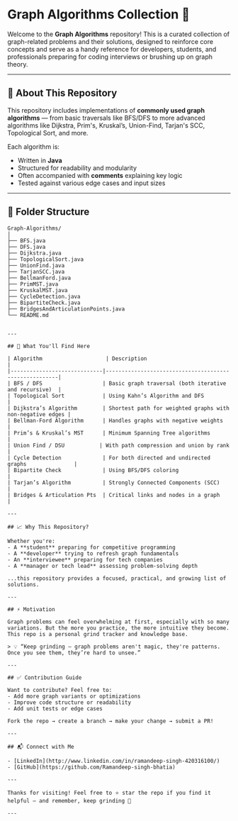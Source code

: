 # Graph Algorithms Collection 🚀

Welcome to the **Graph Algorithms** repository! This is a curated collection of graph-related problems and their solutions, designed to reinforce core concepts and serve as a handy reference for developers, students, and professionals preparing for coding interviews or brushing up on graph theory.

---

## 🧠 About This Repository

This repository includes implementations of **commonly used graph algorithms** — from basic traversals like BFS/DFS to more advanced algorithms like Dijkstra, Prim's, Kruskal’s, Union-Find, Tarjan's SCC, Topological Sort, and more.

Each algorithm is:
- Written in **Java**
- Structured for readability and modularity
- Often accompanied with **comments** explaining key logic
- Tested against various edge cases and input sizes

---

## 📂 Folder Structure

```text
Graph-Algorithms/
│
├── BFS.java
├── DFS.java
├── Dijkstra.java
├── TopologicalSort.java
├── UnionFind.java
├── TarjanSCC.java
├── BellmanFord.java
├── PrimMST.java
├── KruskalMST.java
├── CycleDetection.java
├── BipartiteCheck.java
├── BridgesAndArticulationPoints.java
└── README.md


---

## 📌 What You'll Find Here

| Algorithm                    | Description                                           |
|-----------------------------|-------------------------------------------------------|
| BFS / DFS                   | Basic graph traversal (both iterative and recursive)  |
| Topological Sort            | Using Kahn’s Algorithm and DFS                        |
| Dijkstra’s Algorithm        | Shortest path for weighted graphs with non-negative edges |
| Bellman-Ford Algorithm      | Handles graphs with negative weights                  |
| Prim’s & Kruskal’s MST      | Minimum Spanning Tree algorithms                      |
| Union Find / DSU           | With path compression and union by rank               |
| Cycle Detection             | For both directed and undirected graphs               |
| Bipartite Check             | Using BFS/DFS coloring                                |
| Tarjan’s Algorithm          | Strongly Connected Components (SCC)                   |
| Bridges & Articulation Pts  | Critical links and nodes in a graph                   |

---

## 📈 Why This Repository?

Whether you're:
- A **student** preparing for competitive programming
- A **developer** trying to refresh graph fundamentals
- An **interviewee** preparing for tech companies
- A **manager or tech lead** assessing problem-solving depth

...this repository provides a focused, practical, and growing list of solutions.

---

## ⚡ Motivation

Graph problems can feel overwhelming at first, especially with so many variations. But the more you practice, the more intuitive they become. This repo is a personal grind tracker and knowledge base.

> 💡 “Keep grinding — graph problems aren't magic, they're patterns. Once you see them, they’re hard to unsee.”

---

## ✅ Contribution Guide

Want to contribute? Feel free to:
- Add more graph variants or optimizations
- Improve code structure or readability
- Add unit tests or edge cases

Fork the repo → create a branch → make your change → submit a PR!

---

## 📬 Connect with Me

- [LinkedIn](http://www.linkedin.com/in/ramandeep-singh-420316100/)
- [GitHub](https://github.com/Ramandeep-singh-bhatia)

---

Thanks for visiting! Feel free to ⭐ star the repo if you find it helpful — and remember, keep grinding 💪

---

